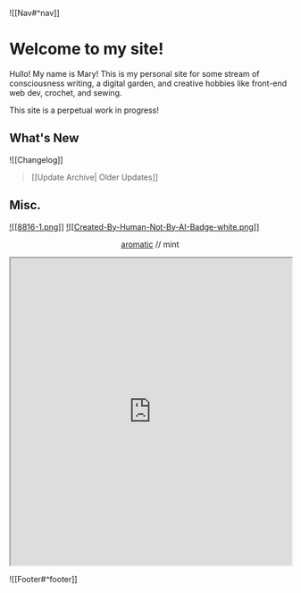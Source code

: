 ![[Nav#^nav]]

# Welcome to my site!

Hullo! My name is Mary! This is my personal site for some stream of consciousness writing, a digital garden, and creative hobbies like front-end web dev, crochet, and sewing.

This site is a perpetual work in progress!

## What's New
![[Changelog]]
> [[Update Archive| Older Updates]]

## Misc.
<a href="https://kalechips.net/responsive/index">![[8816-1.png]]</a> <a href="https://notbyai.fyi">![[Created-By-Human-Not-By-AI-Badge-white.png]]</a>
<!--Aromatic webclique-->
<p align="center"><a href="http://aromatic.wings.nu/">aromatic</a> // mint</p>



 <iframe src="https://maryseph.atabook.org/" title="nav" width="100%" height="550em"
onload="this.before((this.contentDocument.body||this.contentDocument).children[0]);this.remove()"></iframe>



![[Footer#^footer]]